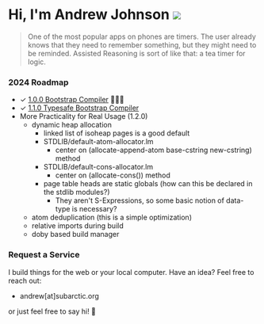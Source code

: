 # Hi, I'm Andrew Johnson ![](https://komarev.com/ghpvc/?username=andrew-johnson-4)

> One of the most popular apps on phones are timers. The user already knows that they need to remember something, but they might need to be reminded. Assisted Reasoning is sort of like that: a tea timer for logic.

### 2024 Roadmap

* ✓ [1.0.0 Bootstrap Compiler](https://github.com/andrew-johnson-4/-/releases/tag/1.0.0) 🥳🎉🎁
* ✓ [1.1.0 Typesafe Bootstrap Compiler](https://github.com/andrew-johnson-4/-/releases/tag/1.1.0)
* More Practicality for Real Usage (1.2.0)
  * dynamic heap allocation
    * linked list of isoheap pages is a good default
    * STDLIB/default-atom-allocator.lm
      * center on (allocate-append-atom base-cstring new-cstring) method
    * STDLIB/default-cons-allocator.lm
      * center on (allocate-cons()) method
    * page table heads are static globals (how can this be declared in the stdlib modules?)
      * They aren't S-Expressions, so some basic notion of data-type is necessary?
  * atom deduplication (this is a simple optimization)
  * relative imports during build
  * doby based build manager

### Request a Service

I build things for the web or your local computer. Have an idea? Feel free to reach out:
* andrew[at]subarctic.org

or just feel free to say hi! 👋
